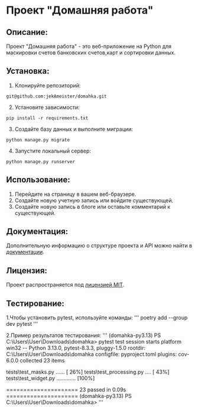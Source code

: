 # Проект "Домашняя работа"

## Описание:

Проект "Домашняя работа" - это веб-приложение на Python для маскировки счетов банковских счетов,карт и сортировки данных.

## Установка:

1. Клонируйте репозиторий:
```
git@github.com:jekAmeister/domahka.git
```

2. Установите зависимости:
```
pip install -r requirements.txt
```

3. Создайте базу данных и выполните миграции:
```
python manage.py migrate
```

4. Запустите локальный сервер:
```
python manage.py runserver
```
## Использование:

1. Перейдите на страницу в вашем веб-браузере.
2. Создайте новую учетную запись или войдите существующей.
3. Создайте новую запись в блоге или оставьте комментарий к существующей.

## Документация:

Дополнительную информацию о структуре проекта и API можно найти в [документации](docs/README.md).

## Лицензия:

Проект распространяется под [лицензией MIT](LICENSE).

## Тестирование:

1.Чтобы установить pytest, используйте команды:
'''
poetry add --group dev pytest
'''

2.Пример результатов тестирования:
'''
(domahka-py3.13) PS C:\Users\User\Downloads\domahka> pytest
test session starts 
platform win32 -- Python 3.13.0, pytest-8.3.3, pluggy-1.5.0
rootdir: C:\Users\User\Downloads\domahka
configfile: pyproject.toml
plugins: cov-6.0.0
collected 23 items                                            

tests\test_masks.py ......                              [ 26%]
tests\test_processing.py ....                           [ 43%]
tests\test_widget.py .............                      [100%]

===================== 23 passed in 0.09s =====================
(domahka-py3.13) PS C:\Users\User\Downloads\domahka>
'''
